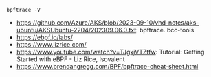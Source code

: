 ```
bpftrace -V
```

- https://github.com/Azure/AKS/blob/2023-09-10/vhd-notes/aks-ubuntu/AKSUbuntu-2204/202309.06.0.txt: bpftrace. bcc-tools
- https://ebpf.io/labs/
- https://www.lizrice.com/
- https://www.youtube.com/watch?v=TJgxjVTZtfw: Tutorial: Getting Started with eBPF - Liz Rice, Isovalent
- https://www.brendangregg.com/BPF/bpftrace-cheat-sheet.html
